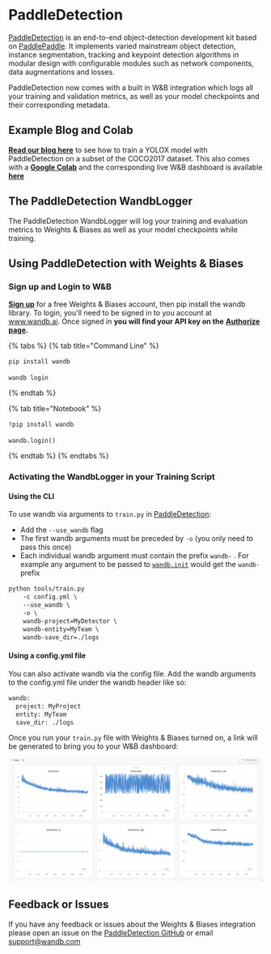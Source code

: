 # PaddleDetection

[PaddleDetection](https://github.com/PaddlePaddle/PaddleDetection) is an end-to-end object-detection development kit based on [PaddlePaddle](https://github.com/PaddlePaddle/Paddle). It implements varied mainstream object detection, instance segmentation, tracking and keypoint detection algorithms in modular design with configurable modules such as network components, data augmentations and losses.

PaddleDetection now comes with a built in W\&B integration which logs all your training and validation metrics, as well as your model checkpoints and their corresponding metadata.

## Example Blog and Colab

[**Read our blog here**](https://wandb.ai/manan-goel/PaddleDetectionYOLOX/reports/Object-Detection-with-PaddleDetection-and-W-B--VmlldzoyMDU4MjY0) to see how to train a YOLOX model with PaddleDetection on a subset of the COCO2017 dataset. This also comes with a [**Google Colab**](https://colab.research.google.com/drive/1ywdzcZKPmynih1GuGyCWB4Brf5Jj7xRY?usp=sharing) and the corresponding live W\&B dashboard is available [**here**](https://wandb.ai/manan-goel/PaddleDetectionYOLOX/runs/2ry6i2x9?workspace=)

## The PaddleDetection WandbLogger

The PaddleDetection WandbLogger will log your training and evaluation metrics to Weights & Biases as well as your model checkpoints while training.

## Using PaddleDetection with Weights & Biases

### Sign up and Login to W\&B

[**Sign up**](https://wandb.ai/site) for a free Weights & Biases account, then pip install the wandb library. To login, you'll need to be signed in to you account at www.wandb.ai. Once signed in **you will find your API key on the** [**Authorize page**](https://wandb.ai/authorize)**.**

{% tabs %}
{% tab title="Command Line" %}
```
pip install wandb

wandb login
```
{% endtab %}

{% tab title="Notebook" %}
```
!pip install wandb

wandb.login()
```
{% endtab %}
{% endtabs %}

### Activating the WandbLogger in your Training Script

#### Using the CLI

To use wandb via arguments to `train.py` in [PaddleDetection](https://github.com/PaddlePaddle/PaddleDetection/):

* Add the `--use_wandb` flag
* The first wandb arguments must be preceded by `-o` (you only need to pass this once)
* Each individual wandb argument must contain the prefix `wandb-` . For example any argument to be passed to [`wandb.init`](https://docs.wandb.ai/ref/python/init) would get the `wandb-` prefix

```
python tools/train.py 
    -c config.yml \ 
    --use_wandb \
    -o \ 
    wandb-project=MyDetector \
    wandb-entity=MyTeam \
    wandb-save_dir=./logs
```

#### Using a config.yml file

You can also activate wandb via the config file. Add the wandb arguments to the config.yml file under the wandb header like so:

```
wandb:
  project: MyProject
  entity: MyTeam
  save_dir: ./logs
```

Once you run your `train.py` file with Weights & Biases turned on, a link will be generated to bring you to your W\&B dashboard:

![A Weights & Biases Dashboard](<../../../.gitbook/assets/Screenshot 2022-06-08 at 6.20.35 PM.png>)

## Feedback or Issues

If you have any feedback or issues about the Weights & Biases integration please open an issue on the [PaddleDetection GitHub](https://github.com/PaddlePaddle/PaddleDetection) or email support@wandb.com
